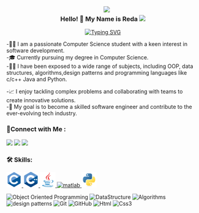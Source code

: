 
<img width="250" align="right" src="https://cdn.dribbble.com/users/1447870/screenshots/6163011/media/1f5e3cc39ac05fb870293745d3ff1f56.gif">

<h3 align="center">
Hello! 🙋 My Name is Reda  <img src="https://media.giphy.com/media/hvRJCLFzcasrR4ia7z/giphy.gif" width="28">
</h3>

<p align="center">
<a href=https://www.linkedin.com/in/redaelsayied/><img src="https://readme-typing-svg.herokuapp.com?font=Fira+Code&weight=500&size=22&pause=1000&width=435&lines=I+am+a+Computer+Science+student.;Welcome+To+My+GitHub+Profile+%E2%99%A5." alt="Typing SVG" /></a>
</p> 

-👨‍🎓 I am a passionate Computer Science student with a keen interest in software development.       
-🎓 Currently pursuing my degree in Computer Science.  
-👨‍💻 I have been exposed to a wide range of subjects, including OOP, data structures, algorithms,design patterns and programming languages like c/c++ Java and Python.

-📈 I enjoy tackling complex problems and collaborating with teams to create innovative solutions.   
-💪 My goal is to become a skilled software engineer and contribute to the ever-evolving tech industry.   

### 🔗Connect with Me :

<a href="https://www.linkedin.com/in/redaelsayied/" target="_blank"><img src="https://img.shields.io/badge/Linkedin-0077B5?style=for-the-badge&logo=Linkedin&logoColor=white"/></a>
<a href="https://www.facebook.com/Redaa.elsayiedd" target="_blank"><img src="https://img.shields.io/badge/-FaceBook-385490?style=for-the-badge&logo=Facebook&logoColor=white"/></a>
<a href="https://t.me/reda_elsayied" target="_blank"><img src="https://img.shields.io/badge/-Telegram-229ED9?style=for-the-badge&logo=Telegram&logoColor=white"/></a>


<h3 align="left">🛠 Skills:</h3>
<p align="left"> <a href="https://www.cprogramming.com/" target="_blank" rel="noreferrer"> <img src="https://raw.githubusercontent.com/devicons/devicon/master/icons/c/c-original.svg" alt="c" width="40" height="40"/> </a> <a href="https://www.w3schools.com/cpp/" target="_blank" rel="noreferrer"> <img src="https://raw.githubusercontent.com/devicons/devicon/master/icons/cplusplus/cplusplus-original.svg" alt="cplusplus" width="40" height="40"/> </a> <a href="https://www.java.com" target="_blank" rel="noreferrer"> <img src="https://raw.githubusercontent.com/devicons/devicon/master/icons/java/java-original.svg" alt="java" width="40" height="40"/> </a> <a href="https://www.mathworks.com/" target="_blank" rel="noreferrer"> <img src="https://upload.wikimedia.org/wikipedia/commons/2/21/Matlab_Logo.png" alt="matlab" width="40" height="40"/> </a> <a href="https://www.python.org" target="_blank" rel="noreferrer"> <img src="https://raw.githubusercontent.com/devicons/devicon/master/icons/python/python-original.svg" alt="python" width="40" height="40"/> </a> </p>

![Object Oriented Programming](https://img.shields.io/badge/Programming%20paradigm-Object%20Oriented%20Programming-informational?style=flat&color=6aa6f8)
![DataStructure](https://img.shields.io/badge/Data%20Structures-FF6B6B?style=flat-square&logo=treehouse&logoColor=white)
![Algorithms](https://img.shields.io/badge/Algorithms-0081CB?style=flat-square&logo=code&logoColor=white)
![design patterns](https://img.shields.io/badge/Design%20Patterns-FF6B6B?style=flat-square&logo=any&logoColor=white)
![Git](https://img.shields.io/badge/-Git-05122A?style=flat&logo=git)
![GitHub](https://img.shields.io/badge/-GitHub-05122A?style=flat&logo=github)
![Html](https://img.shields.io/badge/Html5-informational?style=flat&logo=Html5&logoColor=white&color=f16529)
![Css3](https://img.shields.io/badge/Css3-informational?style=flat&logo=Css3&logoColor=white&color=264de4)

